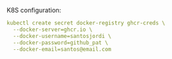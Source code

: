 

K8S configuration:

```yml
kubectl create secret docker-registry ghcr-creds \
  --docker-server=ghcr.io \
  --docker-username=santosjordi \
  --docker-password=github_pat \
  --docker-email=santos@email.com
```